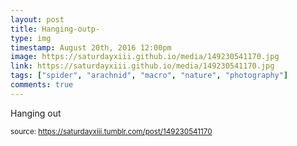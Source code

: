 ```yaml
---
layout: post
title: Hanging-outp-
type: img
timestamp: August 20th, 2016 12:00pm
image: https://saturdayxiii.github.io/media/149230541170.jpg
link: https://saturdayxiii.github.io/media/149230541170.jpg
tags: ["spider", "arachnid", "macro", "nature", "photography"]
comments: true
---
```


Hanging out
 
  
<small>source: https://saturdayxiii.tumblr.com/post/149230541170</small>